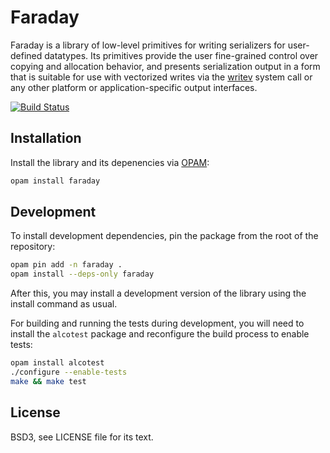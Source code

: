 # Faraday

Faraday is a library of low-level primitives for writing serializers for
user-defined datatypes. Its primitives provide the user fine-grained control
over copying and allocation behavior, and presents serialization output in a
form that is suitable for use with vectorized writes via the [writev][] system
call or any other platform or application-specific output interfaces.

[![Build Status](https://travis-ci.org/inhabitedtype/faraday.svg?branch=master)](https://travis-ci.org/inhabitedtype/faraday)

[writev]: http://man7.org/linux/man-pages/man2/writev.2.html

## Installation

Install the library and its depenencies via [OPAM][opam]:

[opam]: http://opam.ocaml.org/

```bash
opam install faraday
```

## Development

To install development dependencies, pin the package from the root of the
repository:

```bash
opam pin add -n faraday .
opam install --deps-only faraday
```

After this, you may install a development version of the library using the
install command as usual.

For building and running the tests during development, you will need to install
the `alcotest` package and reconfigure the build process to enable tests:

```bash
opam install alcotest
./configure --enable-tests
make && make test
```

## License

BSD3, see LICENSE file for its text.
